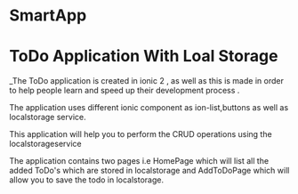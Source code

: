 # SmartApp
# ToDo Application With Loal Storage

_The ToDo application is created in ionic 2 , as well as this is made in order to help people learn and speed up their development process .

The application uses different ionic component as ion-list,buttons as well as localstorage service.

This application will help you to perform the CRUD operations  using the localstorageservice

The application contains two pages i.e HomePage which will list all the added ToDo's which are stored in localstorage and AddToDoPage which will allow you to save the todo in localstorage.
